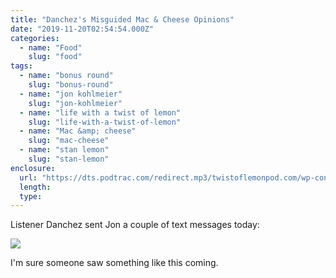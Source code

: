 ```yaml
---
title: "Danchez's Misguided Mac & Cheese Opinions"
date: "2019-11-20T02:54:54.000Z"
categories:
  - name: "Food"
    slug: "food"
tags:
  - name: "bonus round"
    slug: "bonus-round"
  - name: "jon kohlmeier"
    slug: "jon-kohlmeier"
  - name: "life with a twist of lemon"
    slug: "life-with-a-twist-of-lemon"
  - name: "Mac &amp; cheese"
    slug: "mac-cheese"
  - name: "stan lemon"
    slug: "stan-lemon"
enclosure:
  url: "https://dts.podtrac.com/redirect.mp3/twistoflemonpod.com/wp-content/uploads/2019/11/071b-lwatol-20191119.mp3"
  length:
  type:
---
```


Listener Danchez sent Jon a couple of text messages today:

![](https://twistoflemonpod.com/wp-content/uploads/2019/11/Screen-Shot-2019-11-19-at-8.52.31-PM.png)

I'm sure someone saw something like this coming.
